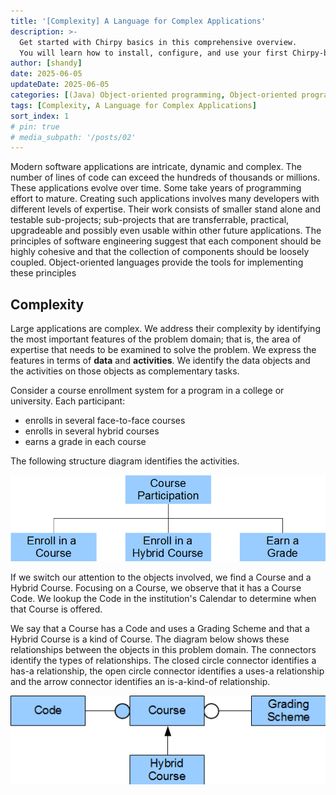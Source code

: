 ```yaml
---
title: '[Complexity] A Language for Complex Applications'
description: >-
  Get started with Chirpy basics in this comprehensive overview.
  You will learn how to install, configure, and use your first Chirpy-based website, as well as deploy it to a web server.
author: [shandy]
date: 2025-06-05
updateDate: 2025-06-05
categories: [(Java) Object-oriented programming, Object-oriented programming]
tags: [Complexity, A Language for Complex Applications]
sort_index: 1
# pin: true
# media_subpath: '/posts/02'
---
```


Modern software applications are intricate, dynamic and complex. The number of lines of code can exceed the hundreds of thousands or millions. These applications evolve over time. Some take years of programming effort to mature. Creating such applications involves many developers with different levels of expertise. Their work consists of smaller stand alone and testable sub-projects; sub-projects that are transferrable, practical, upgradeable and possibly even usable within other future applications. The principles of software engineering suggest that each component should be highly cohesive and that the collection of components should be loosely coupled. Object-oriented languages provide the tools for implementing these principles

## Complexity

Large applications are complex. We address their complexity by identifying the most important features of the problem domain; that is, the area of expertise that needs to be examined to solve the problem. We express the features in terms of **data** and **activities**. We identify the data objects and the activities on those objects as complementary tasks.

Consider a course enrollment system for a program in a college or university. Each participant:
- enrolls in several face-to-face courses
- enrolls in several hybrid courses
- earns a grade in each course

The following structure diagram identifies the activities.

![alt text](assets/img/PRO192/OOP/oop-1.png)


If we switch our attention to the objects involved, we find a Course and a Hybrid Course. Focusing on a Course, we observe that it has a Course Code. We lookup the Code in the institution's Calendar to determine when that Course is offered.

We say that a Course has a Code and uses a Grading Scheme and that a Hybrid Course is a kind of Course. The diagram below shows these relationships between the objects in this problem domain. The connectors identify the types of relationships. The closed circle connector identifies a has-a relationship, the open circle connector identifies a uses-a relationship and the arrow connector identifies an is-a-kind-of relationship.

![alt text](assets/img/PRO192/OOP/oop-2.png)